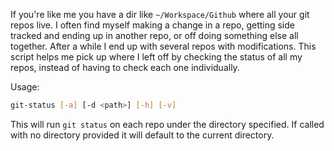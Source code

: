 If you're like me you have a dir like `~/Workspace/Github` where all your git repos live. I often find myself making a change in a repo, getting side tracked and ending up in another repo, or off doing something else all together. After a while I end up with several repos with modifications. This script helps me pick up where I left off by checking the status of all my repos, instead of having to check each one individually.

Usage:

```bash
git-status [-a] [-d <path>] [-h] [-v]
```

This will run `git status` on each repo under the directory specified. If called with no directory provided it will default to the current directory.